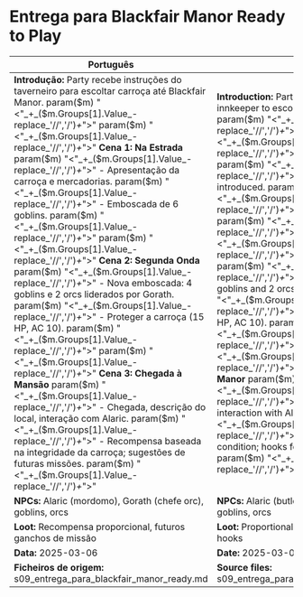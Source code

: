 # Entrega para Blackfair Manor  Ready to Play

| Português                                                                                                                                                                                                                                                                                                                                                                                                                                                                                                                      | English                                                                                                                                                                                                                                                                                                                                                                                                                                                                                    |
| ------------------------------------------------------------------------------------------------------------------------------------------------------------------------------------------------------------------------------------------------------------------------------------------------------------------------------------------------------------------------------------------------------------------------------------------------------------------------------------------------------------------------------ | ------------------------------------------------------------------------------------------------------------------------------------------------------------------------------------------------------------------------------------------------------------------------------------------------------------------------------------------------------------------------------------------------------------------------------------------------------------------------------------------ |
| **Introdução:** Party recebe instruções do taverneiro para escoltar carroça até Blackfair Manor. param($m) "<"_+_($m.Groups[1].Value_-replace_'//','/')_+_">"  param($m) "<"_+_($m.Groups[1].Value_-replace_'//','/')_+_">" **Cena 1: Na Estrada** param($m) "<"_+_($m.Groups[1].Value_-replace_'//','/')_+_">" - Apresentação da carroça e mercadorias. param($m) "<"_+_($m.Groups[1].Value_-replace_'//','/')_+_">" - Emboscada de 6 goblins. param($m) "<"_+_($m.Groups[1].Value_-replace_'//','/')_+_">"  param($m) "<"_+_($m.Groups[1].Value_-replace_'//','/')_+_">" **Cena 2: Segunda Onda** param($m) "<"_+_($m.Groups[1].Value_-replace_'//','/')_+_">" - Nova emboscada: 4 goblins e 2 orcs liderados por Gorath. param($m) "<"_+_($m.Groups[1].Value_-replace_'//','/')_+_">" - Proteger a carroça (15 HP, AC 10). param($m) "<"_+_($m.Groups[1].Value_-replace_'//','/')_+_">"  param($m) "<"_+_($m.Groups[1].Value_-replace_'//','/')_+_">" **Cena 3: Chegada à Mansão** param($m) "<"_+_($m.Groups[1].Value_-replace_'//','/')_+_">" - Chegada, descrição do local, interação com Alaric. param($m) "<"_+_($m.Groups[1].Value_-replace_'//','/')_+_">" - Recompensa baseada na integridade da carroça; sugestões de futuras missões. param($m) "<"_+_($m.Groups[1].Value_-replace_'//','/')_+_">"  | **Introduction:** Party gets instructions from the innkeeper to escort a cart to Blackfair Manor. param($m) "<"_+_($m.Groups[1].Value_-replace_'//','/')_+_">"  param($m) "<"_+_($m.Groups[1].Value_-replace_'//','/')_+_">" **Scene 1: On the Road** param($m) "<"_+_($m.Groups[1].Value_-replace_'//','/')_+_">" - Cart and goods introduced. param($m) "<"_+_($m.Groups[1].Value_-replace_'//','/')_+_">" - Ambush by 6 goblins. param($m) "<"_+_($m.Groups[1].Value_-replace_'//','/')_+_">"  param($m) "<"_+_($m.Groups[1].Value_-replace_'//','/')_+_">" **Scene 2: Second Wave** param($m) "<"_+_($m.Groups[1].Value_-replace_'//','/')_+_">" - Another ambush: 4 goblins and 2 orcs led by Gorath. param($m) "<"_+_($m.Groups[1].Value_-replace_'//','/')_+_">" - Defend the cart (15 HP, AC 10). param($m) "<"_+_($m.Groups[1].Value_-replace_'//','/')_+_">"  param($m) "<"_+_($m.Groups[1].Value_-replace_'//','/')_+_">" **Scene 3: Arrival at the Manor** param($m) "<"_+_($m.Groups[1].Value_-replace_'//','/')_+_">" - Arrival, description, interaction with Alaric. param($m) "<"_+_($m.Groups[1].Value_-replace_'//','/')_+_">" - Reward based on cart condition; hooks for future missions. param($m) "<"_+_($m.Groups[1].Value_-replace_'//','/')_+_">"  |
| **NPCs:** Alaric (mordomo), Gorath (chefe orc), goblins, orcs                                                                                                                                                                                                                                                                                                                                                                                                                                                                  | **NPCs:** Alaric (butler), Gorath (orc chief), goblins, orcs                                                                                                                                                                                                                                                                                                                                                                                                                               |
| **Loot:** Recompensa proporcional, futuros ganchos de missão                                                                                                                                                                                                                                                                                                                                                                                                                                                                   | **Loot:** Proportional reward, future mission hooks                                                                                                                                                                                                                                                                                                                                                                                                                                        |
| **Data:** 2025-03-06                                                                                                                                                                                                                                                                                                                                                                                                                                                                                                           | **Date:** 2025-03-06                                                                                                                                                                                                                                                                                                                                                                                                                                                                       |
| **Ficheiros de origem:** s09_entrega_para_blackfair_manor_ready.md                                                                                                                                                                                                                                                                                                                                                                                                                                                             | **Source files:** s09_entrega_para_blackfair_manor_ready.md                                                                                                                                                                                                                                                                                                                                                                                                                                |

























